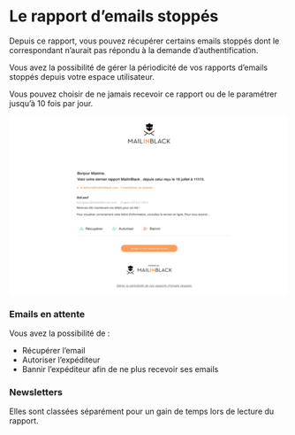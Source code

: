 # Le rapport d’emails stoppés

Depuis ce rapport, vous pouvez récupérer certains emails stoppés dont le correspondant n’aurait pas répondu à la demande d’authentification.

Vous avez la possibilité de gérer la périodicité de vos rapports d’emails stoppés depuis votre espace utilisateur.

Vous pouvez choisir de ne jamais recevoir ce rapport ou de le paramétrer jusqu’à 10 fois par jour.

![](../../../.gitbook/assets/19)

### Emails en attente

Vous avez la possibilité de :

* Récupérer l’email
* Autoriser l’expéditeur
* Bannir l’expéditeur afin de ne plus recevoir ses emails



### **Newsletters**

Elles sont classées séparément pour un gain de temps lors de lecture du rapport.
